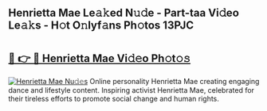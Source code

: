 ## Henrietta Mae Le𝚊𝚔ed N𝚞𝚍e - Part-taa Vi𝚍eo Le𝚊𝚔s - H𝚘t O𝚗lyf𝚊ns Ph𝚘tos 13PJC

# <h2><a href="http://hf50zo.feru.top/?c=Henrietta+Mae">🔗 👉 🔴 Henrietta Mae Vi𝚍𝚎o Ph𝚘t𝚘𝚜</a></h2>

[![Henrietta Mae Nu𝚍𝚎s](https://i.imgur.com/0TWrTi3.gif)](http://hf50zo.feru.top/?c=Henrietta+Mae)
Online personality Henrietta Mae creating engaging dance and lifestyle content. Inspiring activist Henrietta Mae, celebrated for their tireless efforts to promote social change and human rights. 
